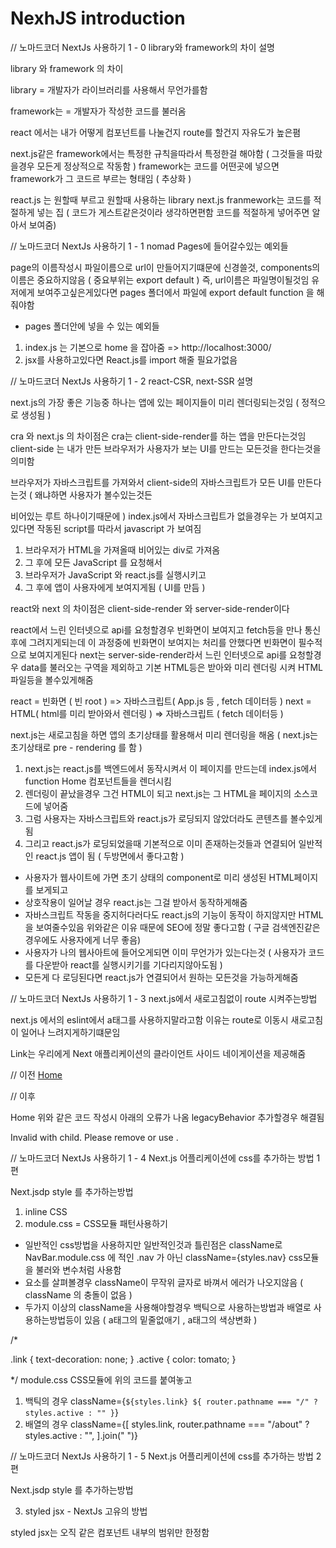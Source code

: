# NexhJS introduction

// 노마드코더 NextJs 사용하기 1 - 0 library와 framework의 차이 설명

library 와 framework 의 차이

library = 개발자가 라이브러리를 사용해서 무언가를함

framework는 = 개발자가 작성한 코드를 불러옴

react 에서는 내가 어떻게 컴포넌트를 나눌건지 route를 할건지 자유도가 높은폄

next.js같은 framework에서는 특정한 규칙을따라서 특정한걸 해야함 ( 그것들을 따랐을경우 모든게 정상적으로 작동함 )
framework는 코드를 어떤곳에 넣으면 framework가 그 코드르 부르는 형태임 ( 추상화 )

react.js 는 원할때 부르고 원할때 사용하는 library
next.js franmework는 코드를 적절하게 넣는 집 ( 코드가 게스트같은것이라 생각하면편함 코드를 적절하게 넣어주면 알아서 보여줌)

// 노마드코더 NextJs 사용하기 1 - 1 nomad Pages에 들어갈수있는 예외들

page의 이름작성시 파일이름으로 url이 만들어지기떄문에 신경쓸것, components의 이름은 중요하지않음 ( 중요부위는 export default ) 즉, url이름은 파일명이될것임
유저에게 보여주고싶은게있다면 pages 폴더에서 파일에 export default function 을 해줘야함

- pages 폴더안에 넣을 수 있는 예외들

1. index.js 는 기본으로 home 을 잡아줌 => http://localhost:3000/
2. jsx를 사용하고있다면 React.js를 import 해줄 필요가없음

// 노마드코더 NextJs 사용하기 1 - 2 react-CSR, next-SSR 설명

next.js의 가장 좋은 기능중 하나는 앱에 있는 페이지들이 미리 렌더링되는것임 ( 정적으로 생성됨 )

cra 와 next.js 의 차이점은
cra는 client-side-render를 하는 앱을 만든다는것임
client-side 는 내가 만든 브라우저가 사용자가 보는 UI를 만드는 모든것을 한다는것을 의미함

브라우저가 자바스크립트를 가져와서 client-side의 자바스크립트가 모든 UI를 만든다는것 ( 왜냐하면 사용자가 볼수있는것든 <div id="root"><div> 비어있는 루트 하나이기때문에 )
index.js에서 자바스크립트가 없을경우는 <noscript>가 보여지고 있다면 작동된 script를 따라서 javascript 가 보여짐

1. 브라우저가 HTML을 가져올때 비어있는 div로 가져옴
2. 그 후에 모든 JavaScript 를 요청해서
3. 브라우저가 JavaScript 와 react.js를 실행시키고
4. 그 후에 앱이 사용자에게 보여지게됨 ( UI를 만듬 )

react와 next 의 차이점은 client-side-render 와 server-side-render이다

react에서 느린 인터넷으로 api를 요청할경우 빈화면이 보여지고 fetch등을 만나 통신후에 그려지게되는데 이 과정중에 빈화면이 보여지는 처리를 안했다면 빈화면이 필수적으로 보여지게된다
next는 server-side-render라서 느린 인터넷으로 api를 요청할경우 data를 불러오는 구역을 제외하고 기본 HTML등은 받아와 미리 렌더링 시켜 HTML파일등을 볼수있게해줌

react = 빈화면 ( 빈 root ) => 자바스크립트( App.js 등 , fetch 데이터등 )
next = HTML( html를 미리 받아와서 렌더링 ) => 자바스크립트 ( fetch 데이터등 )

next.js는 새로고침을 하면 앱의 초기상태를 활용해서 미리 렌더링을 해옴 ( next.js는 초기상태로 pre - rendering 를 함 )

1. next.js는 react.js를 백엔드에서 동작시켜서 이 페이지를 만드는데 index.js에서 function Home 컴포넌트들을 렌더시킴
2. 렌더링이 끝났을경우 그건 HTML이 되고 next.js는 그 HTML을 페이지의 소스코드에 넣어줌
3. 그럼 사용자는 자바스크립트와 react.js가 로딩되지 않았더라도 콘텐츠를 볼수있게됨
4. 그리고 react.js가 로딩되었을때 기본적으로 이미 존재하는것들과 연결되어 일반적인 react.js 앱이 됨 ( 두방면에서 좋다고함 )

- 사용자가 웹사이트에 가면 초기 상태의 component로 미리 생성된 HTML페이지를 보게되고
- 상호작용이 일어날 경우 react.js는 그걸 받아서 동작하게해줌
- 자바스크립트 작동을 중지허다러다도 react.js의 기능이 동작이 하지않지만 HTML을 보여줄수있음
  위와같은 이유 때문에 SEO에 정말 좋다고함 ( 구글 검색엔진같은경우에도 사용자에게 너무 좋음)
- 사용자가 나의 웹사아트에 들어오게되면 이미 무언가가 있는다는것 ( 사용자가 코드를 다운받아 react를 실행시키기를 기다리지않아도됨 )
- 모든게 다 로딩된다면 react.js가 연결되어서 원하는 모든것을 가능하게해줌

// 노마드코더 NextJs 사용하기 1 - 3 next.js에서 새로고침없이 route 시켜주는방법

next.js 에서의 eslint에서 a태그를 사용하지말라고함
이유는 route로 이동시 새로고침이 일어나 느려지게하기떄문임

Link는 우리에게 Next 애플리케이션의 클라이언트 사이드 네이게이션을 제공해줌

// 이전
<a href="/">Home</a>

// 이후

<Link  href="/">
  <a>Home</a>
</Link>
위와 같은 코드 작성시 아래의 오류가 나옴  legacyBehavior 추가할경우 해결됨

Invalid <Link> with <a> child. Please remove <a> or use <Link legacyBehavior>.

// 노마드코더 NextJs 사용하기 1 - 4 Next.js 어플리케이션에 css를 추가하는 방법 1편

Next.jsdp style 를 추가하는방법

1. inline CSS
2. module.css = CSS모듈 패턴사용하기

- 일반적인 css방법을 사용하지만 일반적인것과 틀린점은 className로 NavBar.module.css 에 적인 .nav 가 아닌 className={styles.nav} css모듈을 불러와 변수처럼 사용함
- 요소를 살펴볼경우 className이 무작위 글자로 바껴서 에러가 나오지않음 ( className 의 충돌이 없음 )
- 두가지 이상의 className을 사용해야할경우 백틱으로 사용하는방법과 배열로 사용하는방법등이 있음 ( a태그의 밑줄없애기 , a태그의 색상변화 )

/\*

.link {
text-decoration: none;
}
.active {
color: tomato;
}

\*/
module.css CSS모듈에 위의 코드를 붙여놓고

1.  백틱의 경우
    className={`${styles.link} ${
  router.pathname === "/" ? styles.active : ""
}`}
2.  배열의 경우
    className={[
    styles.link,
    router.pathname === "/about" ? styles.active : "",
    ].join(" ")}

// 노마드코더 NextJs 사용하기 1 - 5 Next.js 어플리케이션에 css를 추가하는 방법 2편

Next.jsdp style 를 추가하는방법

3. styled jsx - NextJs 고유의 방법

<style jsx>{`
        nav {
          background-color: tomato;
        }
        a {
          text-decoration: none;
        }
      `}</style>

styled jsx는 오직 같은 컴포넌트 내부의 범위만 한정함
